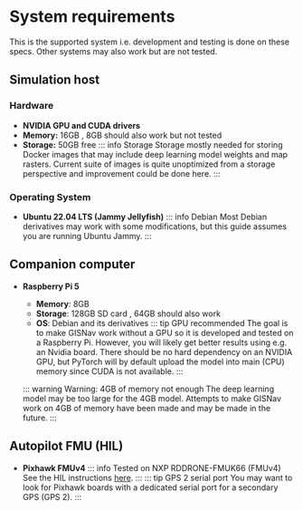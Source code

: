 # System requirements

This is the supported system i.e. development and testing is done on these specs. Other systems may also work but are not tested.

## Simulation host

### Hardware

- **NVIDIA GPU and CUDA drivers** <Badge type="tip" text="Strongly recommended"/>
- **Memory:** 16GB <Badge type="tip" text="Recommended"/>, 8GB should also work but not tested
- **Storage:** 50GB free
    ::: info Storage
    Storage mostly needed for storing Docker images that may include deep learning model weights and map rasters. Current suite of images is quite unoptimized from a storage perspective and improvement could be done here.
    :::

### Operating System

- **Ubuntu 22.04 LTS (Jammy Jellyfish)** <Badge type="tip" text="Recommended"/>
    ::: info Debian
    Most Debian derivatives may work with some modifications, but this guide assumes you are running Ubuntu Jammy.
    :::

## Companion computer

- **Raspberry Pi 5**
    - **Memory**: 8GB
    - **Storage**: 128GB SD card  <Badge type="tip" text="Recommended"/>, 64GB should also work
    - **OS**: Debian and its derivatives <Badge type="tip" text="Recommended"/>
    ::: tip GPU recommended
    The goal is to make GISNav work without a GPU so it is developed and tested on a Raspberry Pi. However, you will likely get better results using e.g. an Nvidia board. There should be no hard dependency on an NVIDIA GPU, but PyTorch will by default upload the model into main (CPU) memory since CUDA is not available.
    :::

    ::: warning Warning: 4GB of memory not enough
    The deep learning model may be too large for the 4GB model. Attempts to make GISNav work on 4GB of memory have been made and may be made in the future.
    :::

## Autopilot FMU (HIL)

- **Pixhawk FMUv4**
    ::: info Tested on NXP RDDRONE-FMUK66 (FMUv4)
    See the HIL instructions [here](/hil-pixhawk).
    :::
    ::: tip GPS 2 serial port
    You may want to look for Pixhawk boards with a dedicated serial port for a secondary GPS (GPS 2).
    :::
